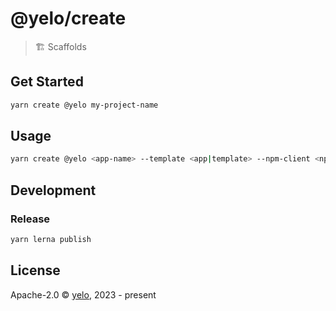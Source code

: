 # @yelo/create

> 🏗️ Scaffolds

## Get Started

```bash
yarn create @yelo my-project-name
```

## Usage

```bash
yarn create @yelo <app-name> --template <app|template> --npm-client <npm|yarn|pnpm> --registry <registry_url>
```

## Development

### Release

```bash
yarn lerna publish
```

## License

Apache-2.0 &copy; [yelo](https://github.com/imyelo), 2023 - present
